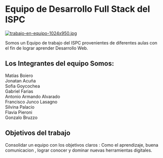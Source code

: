 
#          Equipo de Desarrollo Full Stack del ISPC
[![trabajo-en-equipo-1024x950.jpg](https://i.postimg.cc/HLYpChcn/trabajo-en-equipo-1024x950.jpg)](https://postimg.cc/XrPMfxg6)

Somos un Equipo de trabajo del ISPC provenientes de diferentes aulas con el fin de lograr aprender Desarrollo Web.

## Los Integrantes del equipo Somos:

Matías	Boiero	<br>
Jonatan Acuña 	<br>
Sofia Goycochea	<br>
Gabriel	Farias <br>
Antonio Armando	Alvarado <br>
Francisco	Junco Lasagno <br>
Silvina	Palacio <br>
Flavia	Pieroni	<br>
Gonzalo Bruzzo <br>

## Objetivos del trabajo

Consolidar un equipo con los objetivos claros : Como el aprendizaje, buena comunicacion , lograr conocer y dominar nuevas herramientas digitales.


